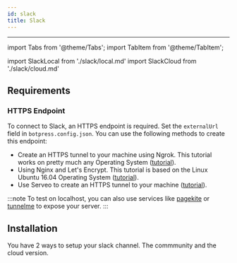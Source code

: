 ```yaml
---
id: slack
title: Slack
---
```


---

import Tabs from '@theme/Tabs';
import TabItem from '@theme/TabItem';

import SlackLocal from './slack/local.md'
import SlackCloud from './slack/cloud.md'

## Requirements

### HTTPS Endpoint

To connect to Slack, an HTTPS endpoint is required. Set the `externalUrl` field in `botpress.config.json`. You can use the following methods to create this endpoint:

- Create an HTTPS tunnel to your machine using Ngrok. This tutorial works on pretty much any Operating System ([tutorial](https://api.slack.com/tutorials/tunneling-with-ngrok)).
- Using Nginx and Let's Encrypt. This tutorial is based on the Linux Ubuntu 16.04 Operating System ([tutorial](https://www.digitalocean.com/community/tutorials/how-to-secure-nginx-with-let-s-encrypt-on-ubuntu-16-04)).
- Use Serveo to create an HTTPS tunnel to your machine ([tutorial](https://medium.com/automationmaster/how-to-forward-my-local-port-to-public-using-serveo-4979f352a3bf)).

:::note
To test on localhost, you can also use services like [pagekite](https://pagekite.net/) or [tunnelme](https://localtunnel.github.io/www/) to expose your server.
:::

## Installation

You have 2 ways to setup your slack channel. The commmunity and the cloud version.

  <Tabs>
  <TabItem value="community" label="Local deployment" default>
  <SlackLocal/>
  </TabItem>
  <TabItem value="cloud" label="Cloud deployment (beta)">
  <SlackCloud/>
  </TabItem>
  </Tabs>
